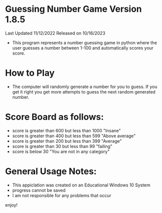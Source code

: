 # Guessing Number Game Version 1.8.5
  Last Updated 11/12/2022
  Released on 10/16/2023

- This program represents a number guessing game in python where the user 
  guesses a number between 1-100 and automatically scores your score.

# How to Play 
- The computer will randomly generate a number for you to guess. If you get it right
  you get more attempts to guess the next random generated number.

# Score Board as follows:
  - score is greater than 600 but less than 1000 "Insane"
  - score is greater than 400 but less than 599  "Above average"
  - score is greater than 200 but less than 399  "Average"
  - score is greater than 30  but less than 99   "failing"
  - score is below 30 "You are not in any category"

# General Usage Notes:
- This appiclation was created on an Educational Windows 10 System 
- progress cannot be saved
- I am not responsible for any problems that occur
  
enjoy! 
